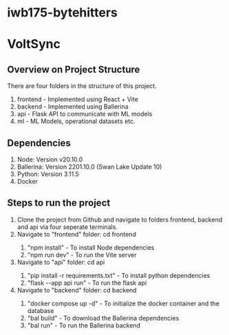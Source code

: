 # iwb175-bytehitters

# VoltSync

<h2>Overview on Project Structure</h2>

<p>There are four folders in the structure of this project.</p>
<ol>
  <li>frontend - Implemented using React + Vite</li>
  <li>backend - Implemented using Ballerina</li>
  <li>api - Flask API to communicate with ML models</li>
  <li>ml - ML Models, operational datasets etc.</li>
</ol>

<h2>Dependencies</h2>
<ol>
  <li>Node: Version v20.10.0</li>
  <li>Ballerina: Version 2201.10.0 (Swan Lake Update 10)</li>
  <li>Python: Version 3.11.5</li>
  <li>Docker</li>
</ol>

<h2>Steps to run the project</h2>
<ol>
  <li>Clone the project from Github and navigate to folders frontend, backend and api via four seperate terminals.</li>
  <li>Navigate to "frontend" folder: cd frontend</li>
    <ol>
      <li>"npm install" - To install Node dependencies</li>
      <li>"npm run dev" - To run the Vite server</li>
    </ol>
  <li>Navigate to "api" folder: cd api</li>
    <ol>
      <li>"pip install -r requirements.txt" - To install python dependencies</li>
      <li>"flask --app api run" - To run the flask api</li>
    </ol>
  <li>Navigate to "backend" folder: cd backend</li>
    <ol>
      <li>"docker compose up -d" - To initialize the docker container and the database</li>
      <li>"bal build" - To download the Ballerina dependencies</li>
      <li>"bal run" - To run the Ballerina backend</li>
    </ol>
</ol>
